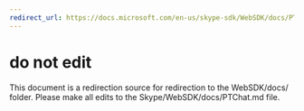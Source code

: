```yaml
---
redirect_url: https://docs.microsoft.com/en-us/skype-sdk/WebSDK/docs/PTChat
---
```

# do not edit
This document is a redirection source for redirection to the WebSDK/docs/ folder. Please make all edits to the Skype/WebSDK/docs/PTChat.md file.

